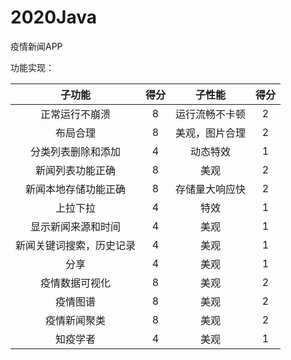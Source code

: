 # 2020Java

疫情新闻APP

功能实现：

子功能|得分|子性能|得分
:---:|:---:|:---:|:---:
正常运行不崩溃|8|运行流畅不卡顿|2
布局合理|8|美观，图片合理|2
分类列表删除和添加|4|动态特效|1
新闻列表功能正确|8|美观|2
新闻本地存储功能正确|8|存储量大响应快|2
上拉下拉|4|特效|1
显示新闻来源和时间|4|美观|1
新闻关键词搜索，历史记录|4|美观|1
分享|4|美观|1
疫情数据可视化|8|美观|2
疫情图谱|8|美观|2
疫情新闻聚类|8|美观|2
知疫学者|4|美观|1